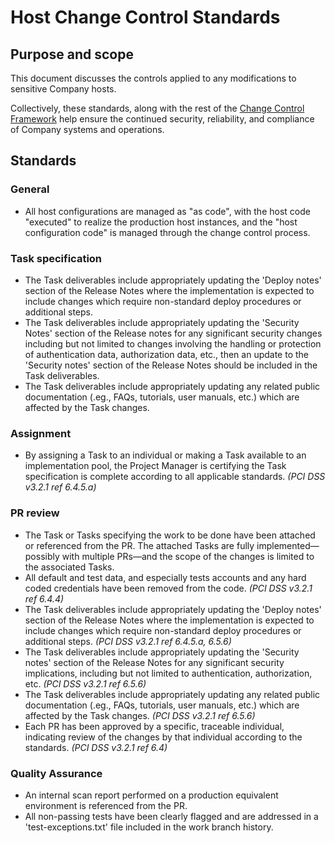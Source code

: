 # Host Change Control Standards

## Purpose and scope

This document discusses the controls applied to any modifications to sensitive Company hosts.

Collectively, these standards, along with the rest of the [Change Control Framework](../../change_control/Change%20Control%20Framework.md) help ensure the continued security, reliability, and compliance of Company systems and operations.



## Standards

### General

* <a id="9FBE903D-0157-47C0-BB90-9D54B639F797">All host configurations are managed as "as code", with the host code "executed" to realize the production host instances, and the "host configuration code" is managed through the change control process.</a>

### Task specification

* <a id="20886EA9-9401-45F7-B072-277FFBC760DD">The Task deliverables include appropriately updating the 'Deploy notes' section of the Release Notes where the implementation is expected to include changes which require non-standard deploy procedures or additional steps.</a>
* <a id="420B60AD-D6FC-454B-8EB2-D7D04A6647E1">The Task deliverables include appropriately updating the 'Security Notes' section of the Release notes for any significant security changes including but not limited to changes involving the handling or protection of authentication data, authorization data, etc., then an update to the 'Security notes' section of the Release Notes should be included in the Task deliverables.</a>
* <a id="B3413448-9914-411B-84E6-E153F8831160">The Task deliverables include appropriately updating any related public documentation (.eg., FAQs, tutorials, user manuals, etc.) which are affected by the Task changes.</a>

### Assignment

* <a id="FCA7962D-D046-4372-BA2D-ECF33D90ED88">By assigning a Task to an individual or making a Task available to an implementation pool, the Project Manager is certifying the Task specification is complete according to all applicable standards.</a> _(PCI DSS v3.2.1 ref 6.4.5.a)_

### PR review

* <a id="A321FC16-A628-420D-9E7C-38F16EF7E76B">The Task or Tasks specifying the work to be done have been attached or referenced from the PR. The attached Tasks are fully implemented—possibly with multiple PRs—and the scope of the changes is limited to the associated Tasks.</a>
* <a id="8FEB945D-C8BE-4411-8080-3961835F9B1A">All default and test data, and especially tests accounts and any hard coded credentials have been removed from the code.</a> _(PCI DSS v3.2.1 ref 6.4.4)_
* <a id="92A70EA0-B795-49AD-9379-DDD78CBF9B05">The Task deliverables include appropriately updating the 'Deploy notes' section of the Release Notes where the implementation is expected to include changes which require non-standard deploy procedures or additional steps.</a> _(PCI DSS v3.2.1 ref 6.4.5.a, 6.5.6)_
* <a id="76816A9C-285F-4D6A-B9F0-A95FD47F41D4">The Task deliverables include appropriately updating the 'Security notes' section of the Release Notes for any significant security implications, including but not limited to authentication, authorization, etc.</a> _(PCI DSS v3.2.1 ref 6.5.6)_
* <a id="B3413448-9914-411B-84E6-E153F8831160">The Task deliverables include appropriately updating any related public documentation (.eg., FAQs, tutorials, user manuals, etc.) which are affected by the Task changes.</a> _(PCI DSS v3.2.1 ref 6.5.6)_
* <a id="3DA11794-6D81-40FE-8945-240C78A738BA">Each PR has been approved by a specific, traceable individual, indicating review of the changes by that individual according to the standards.</a> _(PCI DSS v3.2.1 ref 6.4)_

### Quality Assurance

* <a id="F2359D26-44B6-4789-8571-D5D5B809F53D">An internal scan report performed on a production equivalent environment is referenced from the PR.</a>
* <a id="E66D1CD5-4C37-429D-9E3A-94A30C11FE81">All non-passing tests have been clearly flagged and are addressed in a 'test-exceptions.txt' file included in the work branch history.</a>
